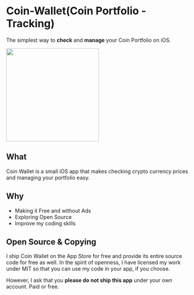 # Coin-Wallet(Coin Portfolio - Tracking)

The simplest way to **check** and **manage** your Coin Portfolio on iOS.

<a href=https://itunes.apple.com/app/coin-portfolio-tracking/id1326852500><img src=https://image.ibb.co/etvYMb/app_store_badge.png width=250></a>

## What

Coin Wallet is a small iOS app that makes checking crypto currency prices and managing your portfolio easy.

## Why

- Making it Free and without Ads
- Exploring Open Source
- Improve my coding skills

## Open Source & Copying

I ship Coin Wallet on the App Store for free and provide its entire source code for free as well. In the spirit of openness, I have licensed my work under MIT so that you can use my code in your app, if you choose.

However, I ask that you **please do not ship this app** under your own account. Paid or free.
